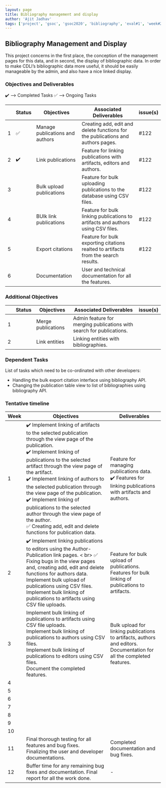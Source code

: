 ```yaml
---
layout: page
title: Bibliography management and display
author: 'Ajit Jadhav'
tags: ['project', 'gsoc', 'gsoc2020', 'bibliography', 'eval#1', 'week#2']
---
```


## Bibliography Management and Display

This project concerns in the first place,
the conception of the management pages for this data, and in second, the display of
bibliographic data. In order to make CDLI’s bibliographic data more useful, it should be
easily manageable by the admin, and also have a nice linked display.

### Objectives and Deliverables

:heavy_check_mark: --> Completed Tasks
:white_check_mark: --> Ongoing Tasks

| | Status  | Objectives                    | Associated Deliverables         | issue(s) |
| --- | --- | ----------------------------- | ---------------------------------------------- | -------- |
| 1 |:white_check_mark:|  Manage publications and authors | Creating add, edit and delete functions for the publications and authors pages. | #122 |
| 2 |:heavy_check_mark: | Link publications | Feature for linking publications with artifacts, editors and authors.   |    #122      |
| 3 |  | Bulk upload publications      | Feature for bulk uploading publications to the database using CSV files.            |   #122       |
| 4 |  | BUlk link publications | Feature for bulk linking publications to artifacts and authors using CSV files. | #122 |
| 5 |  | Export citations   | Feature for bulk exporting citations realted to artifacts from the search results.  |   #122       |
| 6 |  | Documentation           | User and technical documentation for all the features.             |          |


### Additional Objectives

| | Status  | Objectives         | Associated Deliverables                                             | issue(s) |
| --- | --- | ------------------ | ------------------------------------------------------------------- | -------- |
| 1 |  | Merge publications | Admin feature for merging publications with search for publications. |         |
| 2 |  | Link entities | Linking entities with bibliographies.       |          |


### Dependent Tasks
List of tasks which need to be co-ordinated with other developers:

- Handling the bulk export citation interface using bibliography API.
- Changing the publication table view to list of bibliographies using bibliography API.

### Tentative timeline  

| Week  |Objectives | Deliverables |  
|---|---|---|  
|1| :heavy_check_mark: Implement linking of artifacts to the selected publication through the view page of the publication. <br> :heavy_check_mark: Implement linking of publications to the selected artifact through the view page of the artifact. <br> :heavy_check_mark: Implement linking of authors to the selected publication through the view page of the publication. <br> :heavy_check_mark: Implement linking of publications to the selected author through the view page of the author. <br> :white_check_mark: Creating add, edit and delete functions for publication data. | Feature for managing publications data. <br> :heavy_check_mark: Features for linking publications with artifacts and authors. |  
|2| :heavy_check_mark: Implement linking publications to editors using the Author-Publication link pages. < br> :white_check_mark: Fixing bugs in the view pages and, creating add, edit and delete functions for authors data. <br> Implement bulk upload of publications using CSV files. <br> Implement bulk linking of publications to artifacts using CSV file uploads.  | Feature for bulk upload of publications. <br> Features for bulk linking of publications to artifacts.  |  
|3|  Implement bulk linking of publications to artifacts using CSV file uploads. <br> Implement bulk linking of publications to authors using CSV files. <br> Implement bulk linking of publications to editors using CSV files. <br> Document the completed features.  | Bulk upload for linking publications to artifacts, authors and editors. <br> Documentation for all the completed features.  |  
|4| <!--  Implement merge publication feature. <br> Add search integration for the merge publication feature. Document the completed features <br> (tentative) Finalize details for linking entities with bibliographies and start working on it. -->  |   |  
|5|   |   |  
|6|   |   |
|7|   |   |  
|8|   |   |  
|9|   |   |  
|10|  |   |
|11| Final thorough testing for all features and bug fixes. <br> Finalizing the user and developer documentations.   | Completed documentation and bug fixes.  |  
|12| Buffer time for any remaining bug fixes and documentation. Final report for all the work done.  | -  |  


